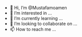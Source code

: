 - 👋 Hi, I’m @Mustafamoamen
- 👀 I’m interested in ...
- 🌱 I’m currently learning ...
- 💞️ I’m looking to collaborate on ...
- 📫 How to reach me ...

<!---
Mustafamoamen/Mustafamoamen is a ✨ special ✨ repository because its `README.md` (this file) appears on your GitHub profile.
You can click the Preview link to take a look at your changes.
--->
